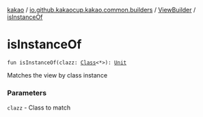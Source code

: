 [kakao](../../index.md) / [io.github.kakaocup.kakao.common.builders](../index.md) / [ViewBuilder](index.md) / [isInstanceOf](./is-instance-of.md)

# isInstanceOf

`fun isInstanceOf(clazz: `[`Class`](https://developer.android.com/reference/java/lang/Class.html)`<*>): `[`Unit`](https://kotlinlang.org/api/latest/jvm/stdlib/kotlin/-unit/index.html)

Matches the view by class instance

### Parameters

`clazz` - Class to match